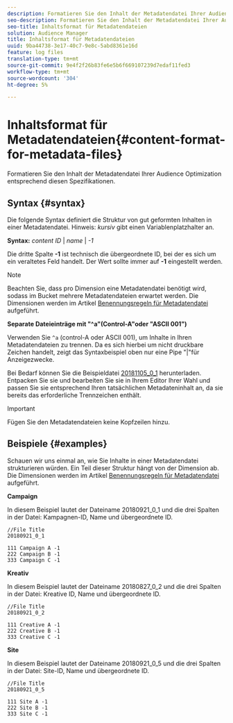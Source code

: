 ```yaml
---
description: Formatieren Sie den Inhalt der Metadatendatei Ihrer Audience Optimization entsprechend diesen Spezifikationen.
seo-description: Formatieren Sie den Inhalt der Metadatendatei Ihrer Audience Optimization entsprechend diesen Spezifikationen.
seo-title: Inhaltsformat für Metadatendateien
solution: Audience Manager
title: Inhaltsformat für Metadatendateien
uuid: 9ba44738-3e17-40c7-9e8c-5abd8361e16d
feature: log files
translation-type: tm+mt
source-git-commit: 9e4f2f26b83fe6e5b6f669107239d7edaf11fed3
workflow-type: tm+mt
source-wordcount: '304'
ht-degree: 5%

---
```



# Inhaltsformat für Metadatendateien{#content-format-for-metadata-files}

Formatieren Sie den Inhalt der Metadatendatei Ihrer Audience Optimization entsprechend diesen Spezifikationen.

## Syntax {#syntax}

Die folgende Syntax definiert die Struktur von gut geformten Inhalten in einer Metadatendatei. Hinweis: *kursiv* gibt einen Variablenplatzhalter an.

**Syntax:**  *content ID* |  *name* |  *-1*

<!--In the contents syntax, you'll notice a parent ID variable. Don't confuse it with the parent ID used in the [metadata file name](../../../reporting/audience-optimization-reports/metadata-files-intro/metadata-file-names.md). These 2 variables seem similar, but they represent different things. In the file name, the parent ID corresponds to a category like "campaign" (ID 1), "placement" (ID 3), or "tactic" (ID 9), etc. In the file body:-->

Die dritte Spalte **-1** ist technisch die übergeordnete ID, bei der es sich um ein veraltetes Feld handelt. Der Wert sollte immer auf **-1** eingestellt werden.

>[!NOTE]
>
>Beachten Sie, dass pro Dimension eine Metadatendatei benötigt wird, sodass im Bucket mehrere Metadatendateien erwartet werden. Die Dimensionen werden im Artikel [Benennungsregeln für Metadatendatei](../../../reporting/audience-optimization-reports/metadata-files-intro/metadata-file-names.md#child-dimension) aufgeführt.

**Separate Dateieinträge mit &quot;^a&quot;(Control-A&quot;oder &quot;ASCII 001&quot;)**

Verwenden Sie `^a` (control-A oder ASCII 001), um Inhalte in Ihren Metadatendateien zu trennen. Da es sich hierbei um nicht druckbare Zeichen handelt, zeigt das Syntaxbeispiel oben nur eine Pipe &quot;|&quot;für Anzeigezwecke.

Bei Bedarf können Sie die Beispieldatei [20181105_0_1](assets/20181105_0_1.zip) herunterladen. Entpacken Sie sie und bearbeiten Sie sie in Ihrem Editor Ihrer Wahl und passen Sie sie entsprechend Ihren tatsächlichen Metadateninhalt an, da sie bereits das erforderliche Trennzeichen enthält.

>[!IMPORTANT]
>
>Fügen Sie den Metadatendateien keine Kopfzeilen hinzu.

## Beispiele {#examples}

Schauen wir uns einmal an, wie Sie Inhalte in einer Metadatendatei strukturieren würden. Ein Teil dieser Struktur hängt von der Dimension ab. Die Dimensionen werden im Artikel [Benennungsregeln für Metadatendatei](../../../reporting/audience-optimization-reports/metadata-files-intro/metadata-file-names.md#child-dimension) aufgeführt.

**Campaign**

In diesem Beispiel lautet der Dateiname 20180921_0_1 und die drei Spalten in der Datei: Kampagnen-ID, Name und übergeordnete ID.

<!--Let's say you want to populate the creative drop down menu with creative names from a particular campaign. In this case, your metadata file name would include ID 1 (campaign) and ID 2 (creative). Following the content syntax, your metadata file would contain the creative ID, creative name, and actual campaign ID.-->

```
//File Title
20180921_0_1

111 Campaign A -1
222 Campaign B -1
333 Campaign C -1
```

**Kreativ**

In diesem Beispiel lautet der Dateiname 20180827_0_2 und die drei Spalten in der Datei: Kreative ID, Name und übergeordnete ID.

```
//File Title
20180921_0_2

111 Creative A -1
222 Creative B -1
333 Creative C -1
```

**Site**

In diesem Beispiel lautet der Dateiname 20180921_0_5 und die drei Spalten in der Datei: Site-ID, Name und übergeordnete ID.

```
//File Title
20180921_0_5

111 Site A -1
222 Site B -1
333 Site C -1
```
